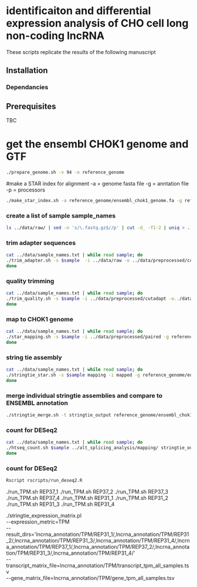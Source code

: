 # identificaiton and differential expression analysis of CHO cell long non-coding lncRNA

These scripts replicate the results of the following manuscript

## Installation
### Dependancies

## Prerequisites
TBC


# get the ensembl CHOK1 genome and GTF
```bash
./prepare_genome.sh -v 94 -o reference_genome
```

#make a STAR index for alignment
-a = genome fasta file
-g = anntation file
-p = processors

```bash
./make_star_index.sh -a reference_genome/ensembl_chok1_genome.fa -g reference_genome/ensembl_chok1_genome.gtf -p 32
```

### create a list of sample sample_names
```bash
ls ../data/raw/ | sed -n 's/\.fastq.gz$//p' | cut -d_ -f1-2 | uniq > ../data/sample_names.txt
```

### trim adapter sequences
```bash
cat ../data/sample_names.txt | while read sample; do
./trim_adapter.sh -s $sample  -i ../data/raw -o ../data/preprocessed/cutadapt&
done
```

### quality trimming
```bash
cat ../data/sample_names.txt | while read sample; do
./trim_quality.sh -s $sample -i ../data/preprocessed/cutadapt -o../data/preprocessed
done
```

### map to CHOK1 genome
```bash
cat ../data/sample_names.txt | while read sample; do
./star_mapping.sh -s $sample -i ../data/preprocessed/paired -g reference_gene/star_index -o mapped -p 32
done
```

### string tie assembly
```bash
cat ../data/sample_names.txt | while read sample; do
./stringtie_star.sh -s $sample mapping -i mapped -g reference_genome/ensembl_chok1_genome.gtf -o stringtie_output -p 32
done
```
### merge individual stringtie assemblies and compare to ENSEMBL annotation
```bash
./stringtie_merge.sh -t stringtie_output reference_genome/ensembl_chok1_genome.gtf
```

### count for DESeq2
```bash
cat ../data/sample_names.txt | while read sample; do
./htseq_count.sh $sample ../alt_splicing_analysis/mapping/ stringtie_output/rmats_stringtie.gtf&
done
```

### count for DESeq2
```bash
Rscript rscripts/run_deseq2.R
```









./run_TPM.sh REP37_1
./run_TPM.sh REP37_2
./run_TPM.sh REP37_3
./run_TPM.sh REP37_4
./run_TPM.sh REP31_1
./run_TPM.sh REP31_2
./run_TPM.sh REP31_3
./run_TPM.sh REP31_4


./stringtie_expression_matrix.pl \
--expression_metric=TPM \
--result_dirs='lncrna_annotation/TPM/REP31_1/,lncrna_annotation/TPM/REP31_2/,lncrna_annotation/TPM/REP31_3/,lncrna_annotation/TPM/REP31_4/,lncrna_annotation/TPM/REP37_1/,lncrna_annotation/TPM/REP37_2/,lncrna_annotation/TPM/REP31_3/,lncrna_annotation/TPM/REP31_4/' \
--transcript_matrix_file=lncrna_annotation/TPM/transcript_tpm_all_samples.tsv \
--gene_matrix_file=lncrna_annotation/TPM/gene_tpm_all_samples.tsv
